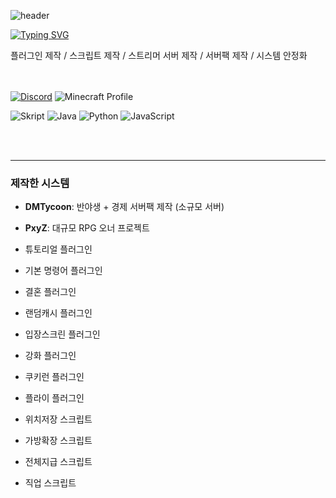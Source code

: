 ![header](https://capsule-render.vercel.app/api?type=venom&height=300&color=ff7f50&text=JiYoungBell&textBg=false&animation=twinkling&fontColor=008080&fontAlign=50)

[![Typing SVG](https://readme-typing-svg.demolab.com?font=Chiron+Sung+HK&pause=1000&color=5190F7&width=435&lines=%EB%A7%88%EC%9D%B8%ED%81%AC%EB%9E%98%ED%94%84%ED%8A%B8+%EC%8A%A4%ED%81%AC%EB%A6%BD%ED%8A%B8+%26+%ED%94%8C%EB%9F%AC%EA%B7%B8%EC%9D%B8+%EA%B0%9C%EB%B0%9C)](https://git.io/typing-svg)

플러그인 제작 / 스크립트 제작 / 스트리머 서버 제작 / 서버팩 제작 / 시스템 안정화
</br></br></br>


[![Discord](https://img.shields.io/badge/Discord-jiyoungbell-5865F2?style=for-the-badge&logo=discord&logoColor=white)](https://discord.gg/8geKJDjP)
 ![Minecraft Profile](https://img.shields.io/badge/Minecraft-rosie__0211__-4A9A4A?style=for-the-badge&logo=minecraft&logoColor=white)


![Skript](https://img.shields.io/badge/Skript_(.sk)-56A3CD?style=for-the-badge&logo=files&logoColor=white) ![Java](https://img.shields.io/badge/Java-007396?style=for-the-badge&logo=openjdk&logoColor=white) ![Python](https://img.shields.io/badge/Python-3776AB?style=for-the-badge&logo=python&logoColor=white) ![JavaScript](https://img.shields.io/badge/JavaScript-F7DF1E?style=for-the-badge&logo=javascript&logoColor=black)

</br></br>

---

### 제작한 시스템

-   **DMTycoon**: 반야생 + 경제 서버팩 제작 (소규모 서버)
-   **PxyZ**: 대규모 RPG 오너 프로젝트

-   튜토리얼 플러그인
-   기본 명령어 플러그인
-   결혼 플러그인
-   랜덤캐시 플러그인
-   입장스크린 플러그인
-   강화 플러그인
-   쿠키런 플러그인
-   플라이 플러그인

-   위치저장 스크립트
-   가방확장 스크립트
-   전체지급 스크립트
-   직업 스크립트
